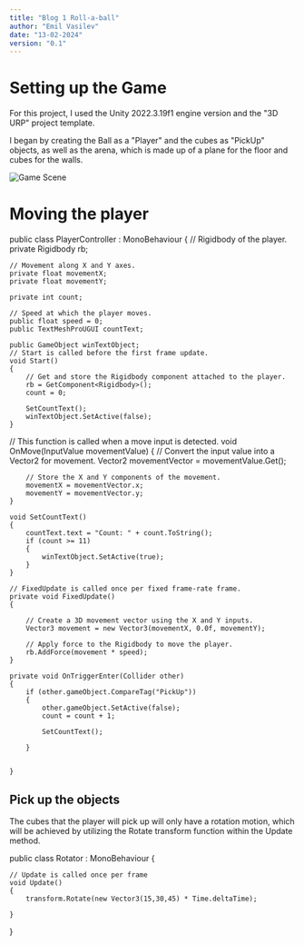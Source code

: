 ```yaml
---
title: "Blog 1 Roll-a-ball"
author: "Emil Vasilev"
date: "13-02-2024"
version: "0.1"
---
```


# Setting up the Game

For this project, I used the Unity 2022.3.19f1 engine version and the "3D URP" project template.

I began by creating the Ball as a "Player" and the cubes as "PickUp" objects, as well as the arena, which is made up of a plane for the floor and cubes for the walls.

![Game Scene](/blog/img.png)

# Moving the player

public class PlayerController : MonoBehaviour
{
// Rigidbody of the player.
private Rigidbody rb;

    // Movement along X and Y axes.
    private float movementX;
    private float movementY;

    private int count;

    // Speed at which the player moves.
    public float speed = 0;
    public TextMeshProUGUI countText;

    public GameObject winTextObject;
    // Start is called before the first frame update.
    void Start()
    {
        // Get and store the Rigidbody component attached to the player.
        rb = GetComponent<Rigidbody>();
        count = 0;

        SetCountText();
        winTextObject.SetActive(false);
    }
// This function is called when a move input is detected.
void OnMove(InputValue movementValue)
{
// Convert the input value into a Vector2 for movement.
Vector2 movementVector = movementValue.Get<Vector2>();

        // Store the X and Y components of the movement.
        movementX = movementVector.x;
        movementY = movementVector.y;
    }

    void SetCountText()
    {
        countText.text = "Count: " + count.ToString();
        if (count >= 11)
        {
            winTextObject.SetActive(true);
        }
    }

    // FixedUpdate is called once per fixed frame-rate frame.
    private void FixedUpdate()
    {

        // Create a 3D movement vector using the X and Y inputs.
        Vector3 movement = new Vector3(movementX, 0.0f, movementY);

        // Apply force to the Rigidbody to move the player.
        rb.AddForce(movement * speed);
    }

    private void OnTriggerEnter(Collider other)
    {
        if (other.gameObject.CompareTag("PickUp"))
        {
            other.gameObject.SetActive(false);
            count = count + 1;
            
            SetCountText();
            
        }

        
    }

## Pick up the objects 

The cubes that the player will pick up will only have a rotation motion, which will be achieved by utilizing the Rotate transform function within the Update method.

public class Rotator : MonoBehaviour
{

    // Update is called once per frame
    void Update()
    {
        transform.Rotate(new Vector3(15,30,45) * Time.deltaTime);
        
    }
}
